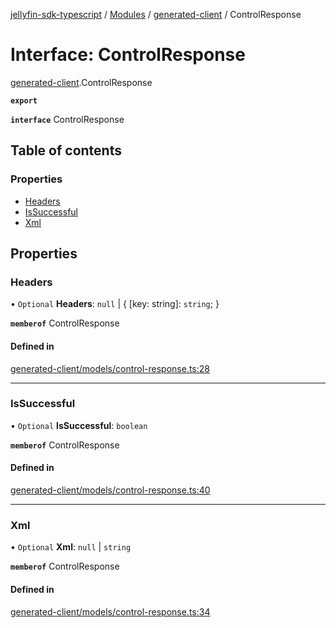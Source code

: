 [jellyfin-sdk-typescript](../README.md) / [Modules](../modules.md) / [generated-client](../modules/generated_client.md) / ControlResponse

# Interface: ControlResponse

[generated-client](../modules/generated_client.md).ControlResponse

**`export`**

**`interface`** ControlResponse

## Table of contents

### Properties

- [Headers](generated_client.ControlResponse.md#headers)
- [IsSuccessful](generated_client.ControlResponse.md#issuccessful)
- [Xml](generated_client.ControlResponse.md#xml)

## Properties

### Headers

• `Optional` **Headers**: ``null`` \| { [key: string]: `string`;  }

**`memberof`** ControlResponse

#### Defined in

[generated-client/models/control-response.ts:28](https://github.com/thornbill/jellyfin-sdk-typescript/blob/e430881/src/generated-client/models/control-response.ts#L28)

___

### IsSuccessful

• `Optional` **IsSuccessful**: `boolean`

**`memberof`** ControlResponse

#### Defined in

[generated-client/models/control-response.ts:40](https://github.com/thornbill/jellyfin-sdk-typescript/blob/e430881/src/generated-client/models/control-response.ts#L40)

___

### Xml

• `Optional` **Xml**: ``null`` \| `string`

**`memberof`** ControlResponse

#### Defined in

[generated-client/models/control-response.ts:34](https://github.com/thornbill/jellyfin-sdk-typescript/blob/e430881/src/generated-client/models/control-response.ts#L34)
